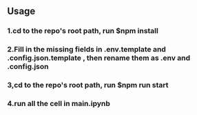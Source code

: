 ## Usage

### 1.cd to the repo's root path, run $npm install
### 2.Fill in the missing fields in .env.template and .config.json.template , then rename them as .env and .config.json
### 3,cd to the repo's root path, run $npm run start
### 4.run all the cell in main.ipynb